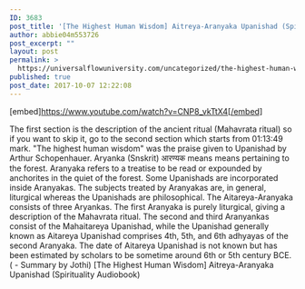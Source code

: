 ```yaml
---
ID: 3683
post_title: '[The Highest Human Wisdom] Aitreya-Aranyaka Upanishad (Spirituality Audiobook)'
author: abbie04m553726
post_excerpt: ""
layout: post
permalink: >
  https://universalflowuniversity.com/uncategorized/the-highest-human-wisdom-aitreya-aranyaka-upanishad-spirituality-audiobook/
published: true
post_date: 2017-10-07 12:22:08
---
```

[embed]https://www.youtube.com/watch?v=CNP8_vkTtX4[/embed]<br>
<p>The first section is the description of the ancient ritual (Mahavrata ritual) so if you want to skip it, go to the second section which starts from 01:13:49 mark. "The highest human wisdom" was the praise given to Upanishad by Arthur Schopenhauer. Aryanka (Snskrit) आरण्यक means means pertaining to the forest. Aranyaka refers to a treatise to be read or expounded by anchorites in the quiet of the forest. Some Upanishads are incorporated inside Aranyakas. The subjects treated by Aranyakas are, in general, liturgical whereas the Upanishads are philosophical. The Aitareya-Aranyaka consists of three Aryankas. The first Aranyaka is purely liturgical, giving a description of the Mahavrata ritual. The second and third Aranyankas consist of the Mahaitareya Upanishad, while the Upanishad generally known as Aitareya Upanishad comprises 4th, 5th, and 6th adhyayas of the second Aranyaka. The date of Aitareya Upanishad is not known but has been estimated by scholars to be sometime around 6th or 5th century BCE. ( - Summary by Jothi)
 [The Highest Human Wisdom] Aitreya-Aranyaka Upanishad (Spirituality Audiobook)</p>